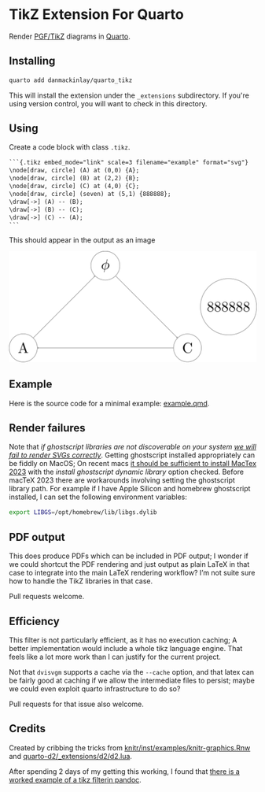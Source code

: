 # TikZ Extension For Quarto

Render [PGF/TikZ](https://en.wikipedia.org/wiki/PGF/TikZ) diagrams in [Quarto](https://quarto.org/).

## Installing

```bash
quarto add danmackinlay/quarto_tikz
```

This will install the extension under the `_extensions` subdirectory.
If you're using version control, you will want to check in this directory.

## Using

Create a code block with class `.tikz`.

````qmd
```{.tikz embed_mode="link" scale=3 filename="example" format="svg"}
\node[draw, circle] (A) at (0,0) {A};
\node[draw, circle] (B) at (2,2) {B};
\node[draw, circle] (C) at (4,0) {C};
\node[draw, circle] (seven) at (5,1) {888888};
\draw[->] (A) -- (B);
\draw[->] (B) -- (C);
\draw[->] (C) -- (A);
```
````
This should appear in the output as an image

![](./images/example-1.svg)

## Example

Here is the source code for a minimal example: [example.qmd](example.qmd).

## Render failures

Note that _if ghostscript libraries are not discoverable on your system [we will fail to render SVGs correctly](https://dvisvgm.de/FAQ/)_.
Getting ghostscript installed appropriately can be fiddly on MacOS;
On recent macs [it should be sufficient to install MacTex 2023](https://tex.stackexchange.com/a/663229) with the _install ghostscript dynamic library_ option checked.
Before macTeX 2023 there are workarounds involving setting the ghostscript library path.
For example if I have Apple Silicon and homebrew ghostscript installed, I can set the following environment variables:

```bash
export LIBGS=/opt/homebrew/lib/libgs.dylib
```

## PDF output

This does produce PDFs which can be included in PDF output; I wonder if we could shortcut the PDF rendering and just output as plain LaTeX in that case to integrate into the main LaTeX rendering workflow?
I’m not suite sure how to handle the TikZ libraries in that case.

Pull requests welcome.

## Efficiency

This filter is not particularly efficient, as it has no execution caching;
A better implementation would include a whole tikz language engine.
That feels like a lot more work than I can justify for the current project.

Not that `dvisvgm` supports a cache via the `--cache` option, and that latex can be fairly good at caching if we allow the intermediate files to persist; maybe we could even exploit quarto infrastructure to do so?

Pull requests for that issue also welcome.

## Credits

Created by cribbing the tricks from [knitr/inst/examples/knitr-graphics.Rnw ](https://github.com/yihui/knitr/blob/master/R/engine.R#L348) and [quarto-d2/\_extensions/d2/d2.lua](https://github.com/data-intuitive/quarto-d2/blob/main/_extensions/d2/d2.lua).

After spending 2 days of my getting this working, I found that [there is a worked example of a tikz filterin pandoc](https://pandoc.org/lua-filters.html#building-images-with-tikz).
